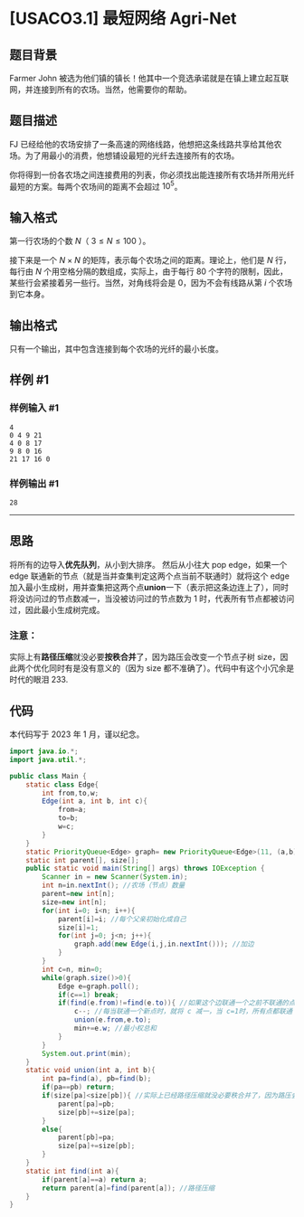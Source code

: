 # [USACO3.1] 最短网络 Agri-Net

## 题目背景

Farmer John 被选为他们镇的镇长！他其中一个竞选承诺就是在镇上建立起互联网，并连接到所有的农场。当然，他需要你的帮助。

## 题目描述

FJ 已经给他的农场安排了一条高速的网络线路，他想把这条线路共享给其他农场。为了用最小的消费，他想铺设最短的光纤去连接所有的农场。

你将得到一份各农场之间连接费用的列表，你必须找出能连接所有农场并所用光纤最短的方案。每两个农场间的距离不会超过 $10^5$。

## 输入格式

第一行农场的个数 $N$（ $3 \leq N \leq 100$ ）。

接下来是一个 $N \times N$ 的矩阵，表示每个农场之间的距离。理论上，他们是 $N$ 行，每行由 $N$ 个用空格分隔的数组成，实际上，由于每行 $80$ 个字符的限制，因此，某些行会紧接着另一些行。当然，对角线将会是 $0$，因为不会有线路从第 $i$ 个农场到它本身。

## 输出格式

只有一个输出，其中包含连接到每个农场的光纤的最小长度。

## 样例 #1

### 样例输入 #1

```
4
0 4 9 21
4 0 8 17
9 8 0 16
21 17 16 0
```

### 样例输出 #1

```
28
```

---
## 思路
将所有的边导入**优先队列**，从小到大排序。
然后从小往大 pop edge，如果一个 edge 联通新的节点（就是当并查集判定这两个点当前不联通时）就将这个 edge 加入最小生成树，用并查集把这两个点**union**一下（表示把这条边连上了），同时将没访问过的节点数减一，当没被访问过的节点数为 1 时，代表所有节点都被访问过，因此最小生成树完成。

### 注意：
实际上有**路径压缩**就没必要**按秩合并**了，因为路压会改变一个节点子树 size，因此两个优化同时有是没有意义的（因为 size 都不准确了）。代码中有这个小冗余是时代的眼泪 233.

## 代码
本代码写于 2023 年 1 月，谨以纪念。

```java
import java.io.*;
import java.util.*;

public class Main {
    static class Edge{
        int from,to,w;
        Edge(int a, int b, int c){
            from=a;
            to=b;
            w=c;
        }
    }
    static PriorityQueue<Edge> graph= new PriorityQueue<Edge>(11, (a,b) -> a.w-b.w);
    static int parent[], size[];
    public static void main(String[] args) throws IOException {
        Scanner in = new Scanner(System.in);
        int n=in.nextInt(); //农场（节点）数量
        parent=new int[n];
        size=new int[n];
        for(int i=0; i<n; i++){
            parent[i]=i; //每个父亲初始化成自己
            size[i]=1;
            for(int j=0; j<n; j++){
                graph.add(new Edge(i,j,in.nextInt())); //加边
            }
        }
        int c=n, min=0;
        while(graph.size()>0){
            Edge e=graph.poll();
            if(c==1) break;
            if(find(e.from)!=find(e.to)){ //如果这个边联通一个之前不联通的点
                c--; //每当联通一个新点时，就将 c 减一，当 c=1时，所有点都联通
                union(e.from,e.to);
                min+=e.w; //最小权总和
            }
        }
        System.out.print(min);
    }
    static void union(int a, int b){
        int pa=find(a), pb=find(b);
        if(pa==pb) return;
        if(size[pa]<size[pb]){ //实际上已经路径压缩就没必要秩合并了，因为路压会改变一个节点子树 size。
            parent[pa]=pb;
            size[pb]+=size[pa];
        }
        else{
            parent[pb]=pa;
            size[pa]+=size[pb];
        }
    }
    static int find(int a){
        if(parent[a]==a) return a;
        return parent[a]=find(parent[a]); //路径压缩
    }
}
```
